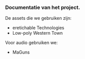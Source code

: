 ### Documentatie van het project.


De assets die we gebruiken zijn:
  - eretichable Technologies
  - Low-poly Western Town


Voor audio gebruiken we:
  - MaGuns
